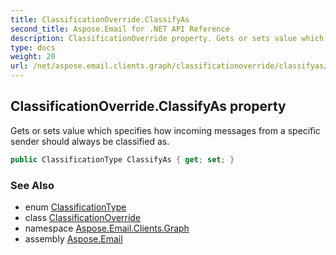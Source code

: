 ```yaml
---
title: ClassificationOverride.ClassifyAs
second_title: Aspose.Email for .NET API Reference
description: ClassificationOverride property. Gets or sets value which specifies how incoming messages from a specific sender should always be classified as
type: docs
weight: 20
url: /net/aspose.email.clients.graph/classificationoverride/classifyas/
---
```

## ClassificationOverride.ClassifyAs property

Gets or sets value which specifies how incoming messages from a specific sender should always be classified as.

```csharp
public ClassificationType ClassifyAs { get; set; }
```

### See Also

* enum [ClassificationType](../../classificationtype/)
* class [ClassificationOverride](../)
* namespace [Aspose.Email.Clients.Graph](../../classificationoverride/)
* assembly [Aspose.Email](../../../)


